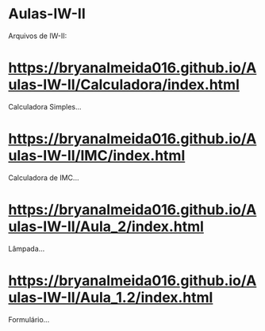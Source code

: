 # Aulas-IW-II
Arquivos de IW-II:

# https://bryanalmeida016.github.io/Aulas-IW-II/Calculadora/index.html
Calculadora Simples...

# https://bryanalmeida016.github.io/Aulas-IW-II/IMC/index.html
Calculadora de IMC...

# https://bryanalmeida016.github.io/Aulas-IW-II/Aula_2/index.html
Lâmpada...

# https://bryanalmeida016.github.io/Aulas-IW-II/Aula_1.2/index.html
Formulário...
